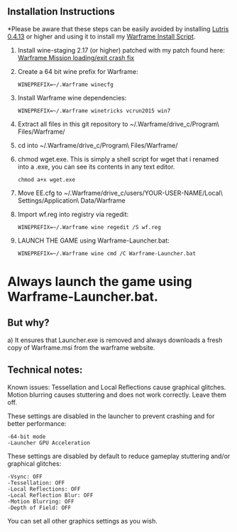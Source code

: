 ## Installation Instructions

*Please be aware that these steps can be easily avoided by installing [Lutris 0.4.13](https://lutris.net/downloads/) or higher and using it to install my [Warframe Install Script](https://lutris.net/games/warframe/).

1. Install wine-staging 2.17 (or higher) patched with my patch found here:  
[Warframe Mission loading/exit crash fix](https://raw.githubusercontent.com/GloriousEggroll/wine-warframe-patches/master/0001-revert-changes-that-cause-warframe-mission-loading-e.patch)  

2. Create a 64 bit wine prefix for Warframe:  

    ```
    WINEPREFIX=~/.Warframe winecfg  
    ```

3. Install Warframe wine dependencies:  

    ```
    WINEPREFIX=~/.Warframe winetricks vcrun2015 win7 
    ```

4. Extract all files in this git repository to ~/.Warframe/drive_c/Program\ Files/Warframe/  

5. cd into ~/.Warframe/drive_c/Program\ Files/Warframe/

6. chmod wget.exe. This is simply a shell script for wget that i renamed into a .exe, you can see its contents in any text editor.
   ```
   chmod a+x wget.exe
   ```
7. Move EE.cfg to ~/.Warframe/drive_c/users/YOUR-USER-NAME/Local\ Settings/Application\ Data/Warframe  

8. Import wf.reg into registry via regedit:  

    ```
    WINEPREFIX=~/.Warframe wine regedit /S wf.reg  
    ```


9. LAUNCH THE GAME using Warframe-Launcher.bat:  

    ```
    WINEPREFIX=~/.Warframe wine cmd /C Warframe-Launcher.bat  
    ```

# Always launch the game using Warframe-Launcher.bat. 

## But why?

a) It ensures that Launcher.exe is removed and always downloads a fresh copy of Warframe.msi from the warframe website.

## Technical notes:  
Known issues:
Tessellation and Local Reflections cause graphical glitches. Motion blurring causes stuttering and does not work correctly. Leave them off.

These settings are disabled in the launcher to prevent crashing and for better performance:
  ```
-64-bit mode
-Launcher GPU Acceleration
  ```
These settings are disabled by default to reduce gameplay stuttering and/or graphical glitches:
  ```
-Vsync: OFF
-Tessellation: OFF
-Local Reflections: OFF
-Local Reflection Blur: OFF
-Motion Blurring: OFF
-Depth of Field: OFF
  ```
You can set all other graphics settings as you wish.
